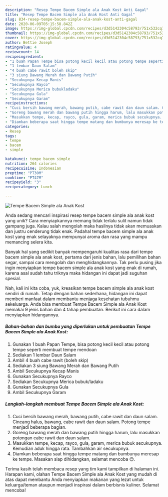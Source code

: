 ```yaml
---
description: "Resep Tempe Bacem Simple ala Anak Kost Anti Gagal"
title: "Resep Tempe Bacem Simple ala Anak Kost Anti Gagal"
slug: 834-resep-tempe-bacem-simple-ala-anak-kost-anti-gagal
date: 2020-06-09T05:15:58.842Z
image: https://img-global.cpcdn.com/recipes/d3d5142304c58793/751x532cq70/tempe-bacem-simple-ala-anak-kost-foto-resep-utama.jpg
thumbnail: https://img-global.cpcdn.com/recipes/d3d5142304c58793/751x532cq70/tempe-bacem-simple-ala-anak-kost-foto-resep-utama.jpg
cover: https://img-global.cpcdn.com/recipes/d3d5142304c58793/751x532cq70/tempe-bacem-simple-ala-anak-kost-foto-resep-utama.jpg
author: Bettie Joseph
ratingvalue: 4
reviewcount: 14
recipeingredient:
- "1 buah Papan Tempe bisa potong kecil kecil atau potong tempe seperti membuat tempe mendoan"
- "1 lembar Daun Salam"
- "4 buah cabe rawit boleh skip"
- "3 siung Bawang Merah dan Bawang Putih"
- "Secukupnya Kecap Manis"
- "Secukupnya Rayco"
- "Secukupnya Merica bubukladaku"
- "Secukupnya Gula"
- "Secukupnya Garam"
recipeinstructions:
- "Cuci bersih bawang merah, bawang putih, cabe rawit dan daun salam. Cincang halus, bawang, cabe rawit dan daun salam. Potong tempe menjadi beberapa bagian."
- "Goreng bawang merah dan bawang putih hingga harum, lalu masukkan potongan cabe rawit dan daun salam."
- "Masukkan tempe, kecap, rayco, gula, garam, merica bubuk secukupnya. Kemudian aduk hingga rata. Tambahkan air secukupnya."
- "Diamkan beberapa saat hingga tempe matang dan bumbunya meresap ke tempe. Masakan siap dihidangkan, selamat mencoba 😉."
categories:
- Resep
tags:
- tempe
- bacem
- simple

katakunci: tempe bacem simple 
nutrition: 264 calories
recipecuisine: Indonesian
preptime: "PT30M"
cooktime: "PT47M"
recipeyield: "3"
recipecategory: Lunch

---
```



![Tempe Bacem Simple ala Anak Kost](https://img-global.cpcdn.com/recipes/d3d5142304c58793/751x532cq70/tempe-bacem-simple-ala-anak-kost-foto-resep-utama.jpg)

Anda sedang mencari inspirasi resep tempe bacem simple ala anak kost yang unik? Cara menyiapkannya memang tidak terlalu sulit namun tidak gampang juga. Kalau salah mengolah maka hasilnya tidak akan memuaskan dan justru cenderung tidak enak. Padahal tempe bacem simple ala anak kost yang enak selayaknya mempunyai aroma dan rasa yang mampu memancing selera kita.

Banyak hal yang sedikit banyak mempengaruhi kualitas rasa dari tempe bacem simple ala anak kost, pertama dari jenis bahan, lalu pemilihan bahan segar, sampai cara mengolah dan menghidangkannya. Tak perlu pusing jika ingin menyiapkan tempe bacem simple ala anak kost yang enak di rumah, karena asal sudah tahu triknya maka hidangan ini dapat jadi suguhan spesial.




Nah, kali ini kita coba, yuk, kreasikan tempe bacem simple ala anak kost sendiri di rumah. Tetap dengan bahan sederhana, hidangan ini dapat memberi manfaat dalam membantu menjaga kesehatan tubuhmu sekeluarga. Anda bisa membuat Tempe Bacem Simple ala Anak Kost memakai 9 jenis bahan dan 4 tahap pembuatan. Berikut ini cara dalam menyiapkan hidangannya.

<!--inarticleads1-->

##### Bahan-bahan dan bumbu yang diperlukan untuk pembuatan Tempe Bacem Simple ala Anak Kost:

1. Gunakan 1 buah Papan Tempe, bisa potong kecil kecil atau potong tempe seperti membuat tempe mendoan
1. Sediakan 1 lembar Daun Salam
1. Ambil 4 buah cabe rawit (boleh skip)
1. Sediakan 3 siung Bawang Merah dan Bawang Putih
1. Ambil Secukupnya Kecap Manis
1. Gunakan Secukupnya Rayco
1. Sediakan Secukupnya Merica bubuk/ladaku
1. Gunakan Secukupnya Gula
1. Ambil Secukupnya Garam




<!--inarticleads2-->

##### Langkah-langkah membuat Tempe Bacem Simple ala Anak Kost:

1. Cuci bersih bawang merah, bawang putih, cabe rawit dan daun salam. Cincang halus, bawang, cabe rawit dan daun salam. Potong tempe menjadi beberapa bagian.
1. Goreng bawang merah dan bawang putih hingga harum, lalu masukkan potongan cabe rawit dan daun salam.
1. Masukkan tempe, kecap, rayco, gula, garam, merica bubuk secukupnya. Kemudian aduk hingga rata. Tambahkan air secukupnya.
1. Diamkan beberapa saat hingga tempe matang dan bumbunya meresap ke tempe. Masakan siap dihidangkan, selamat mencoba 😉.




Terima kasih telah membaca resep yang tim kami tampilkan di halaman ini. Harapan kami, olahan Tempe Bacem Simple ala Anak Kost yang mudah di atas dapat membantu Anda menyiapkan makanan yang lezat untuk keluarga/teman ataupun menjadi inspirasi dalam berbisnis kuliner. Selamat mencoba!

